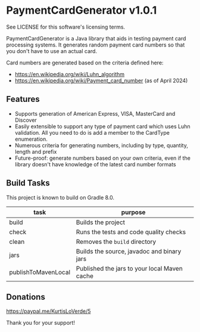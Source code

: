 PaymentCardGenerator v1.0.1
===========================

See LICENSE for this software's licensing terms.

PaymentCardGenerator is a Java library that aids in testing payment card processing systems.
It generates random payment card numbers so that you don't have to use an actual card.

Card numbers are generated based on the criteria defined here:

* https://en.wikipedia.org/wiki/Luhn_algorithm
* https://en.wikipedia.org/wiki/Payment_card_number (as of April 2024)


## Features

* Supports generation of American Express, VISA, MasterCard and Discover
* Easily extensible to support any type of payment card which uses Luhn validation.  All you need to do is add a member to the CardType enumeration.
* Numerous criteria for generating numbers, including by type, quantity, length and prefix
* Future-proof:  generate numbers based on your own criteria, even if the library doesn't have knowledge of the latest card number formats


## Build Tasks

This project is known to build on Gradle 8.0.

| task                | purpose                                      |
|---------------------|----------------------------------------------|
| build               | Builds the project                           |
| check               | Runs the tests and code quality checks       |
| clean               | Removes the `build` directory                |
| jars                | Builds the source, javadoc and binary jars   |
| publishToMavenLocal | Published the jars to your local Maven cache |


## Donations

https://paypal.me/KurtisLoVerde/5

Thank you for your support!

